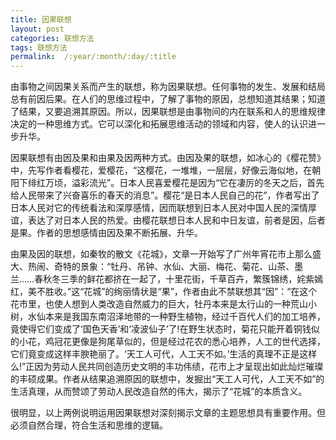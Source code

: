 ```yaml
---
title: 因果联想
layout: post
categories: 联想方法
tags: 联想方法
permalink:  /:year/:month/:day/:title
---
```


由事物之间因果关系而产生的联想，称为因果联想。任何事物的发生、发展和结局总有前因后果。在人们的思维过程中，了解了事物的原因，总想知道其结果；知道了结果，又要追溯其原因。所以，因果联想是由事物间的内在联系和人的思维规律决定的一种思维方式。它可以深化和拓展思维活动的领域和内容，使人的认识进一步升华。

因果联想有由因及果和由果及因两种方式。由因及果的联想，如冰心的《樱花赞》中，先写作者看樱花，爱樱花，“这樱花，一堆堆，一层层，好像云海似地，在朝阳下绯红万顷，溢彩流光”。日本人民喜爱樱花是因为“它在凄厉的冬天之后，首先给人民带来了兴奋喜乐的春天的消息”。樱花“是日本人民自己的花”，作者写出了日本人民对它的传统看法和深厚感情，因而联想到日本人民对中国人民的深情厚谊，表达了对日本人民的热爱。由樱花联想日本人民和中日友谊，前者是因，后者是果。作者的思想感情由因及果不断拓展、升华。

由果及因的联想，如秦牧的散文《花城》，文章一开始写了广州年宵花市上那么盛大、热闹、奇特的景象：“牡丹、吊钟、水仙、大丽、梅花、菊花、山茶、墨兰……春秋冬三季的鲜花都挤在一起了，十里花街，千草百卉，繁簇锦绣，姹紫嫣红，美不胜收。”这“花城”的绚丽情状是“果”，作者由此不禁联想其“因”：“在这个花市里，也使人想到人类改造自然威力的巨大，牡丹本来是太行山的一种荒山小树，水仙本来是我国东南沼泽地带的一种野生植物，经过千百代人们的加工培养，竟使得它们变成了‘国色天香’和‘凌波仙子’了!在野生状态时，菊花只能开着铜钱似的小花，鸡冠花更像是狗尾草似的，但是经过花农的悉心培养，人工的世代选择，它们竟变成这样丰腴艳丽了。‘天工人可代，人工天不如。’生活的真理不正是这样么!”正因为劳动人民共同创造历史文明的丰功伟绩，花市上才呈现出如此灿烂璀璨的丰硕成果。作者从结果追溯原因的联想中，发掘出“天工人可代，人工天不如”的生活真理，从而赞颂了劳动人民改造自然的伟大，揭示了“花城”的本质含义。

很明显，以上两例说明运用因果联想对深刻揭示文章的主题思想具有重要作用。但必须自然合理，符合生活和思维的逻辑。 